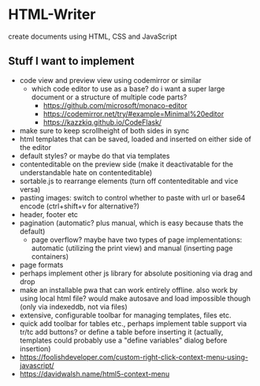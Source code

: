 # HTML-Writer
create documents using HTML, CSS and JavaScript

## Stuff I want to implement
- code view and preview view using codemirror or similar
  - which code editor to use as a base? do i want a super large document or a structure of multiple code parts?
    - https://github.com/microsoft/monaco-editor
    - https://codemirror.net/try/#example=Minimal%20editor
    - https://kazzkiq.github.io/CodeFlask/
- make sure to keep scrollheight of both sides in sync
- html templates that can be saved, loaded and inserted on either side of the editor
- default styles? or maybe do that via templates
- contenteditable on the preview side (make it deactivatable for the understandable hate on contenteditable)
- sortable.js to rearrange elements (turn off contenteditable and vice versa)
- pasting images: switch to control whether to paste with url or base64 encode (ctrl+shift+v for alternative?)
- header, footer etc
- pagination (automatic? plus manual, which is easy because thats the default)
  - page overflow? maybe have two types of page implementations: automatic (utilizing the print view) and manual (inserting page containers)
- page formats
- perhaps implement other js library for absolute positioning via drag and drop
- make an installable pwa that can work entirely offline. also work by using local html file? would make autosave and load impossible though (only via indexeddb, not via files)
- extensive, configurable toolbar for managing templates, files etc.
- quick add toolbar for tables etc., perhaps implement table support via tr/tc add buttons? or define a table before inserting it (actually, templates could probably use a "define variables" dialog before insertion)
- https://foolishdeveloper.com/custom-right-click-context-menu-using-javascript/
- https://davidwalsh.name/html5-context-menu